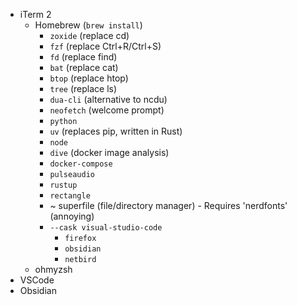 - iTerm 2
	- Homebrew (`brew install`)
		- `zoxide` (replace cd)
		- `fzf` (replace Ctrl+R/Ctrl+S)
		- `fd` (replace find)
		- `bat` (replace cat)
		- `btop` (replace htop)
		- `tree` (replace ls)
		- `dua-cli` (alternative to ncdu)
		- `neofetch` (welcome prompt)
		- `python`
		- `uv` (replaces pip, written in Rust)
		- `node`
		- `dive` (docker image analysis)
		- `docker-compose`
		- `pulseaudio`
		- `rustup`
		- `rectangle`
		- ~ superfile (file/directory manager) - Requires 'nerdfonts' (annoying)
  		- `--cask visual-studio-code`
    		- `firefox`
      		- `obsidian`
        	- `netbird`	  	
	- ohmyzsh
- VSCode
- Obsidian

